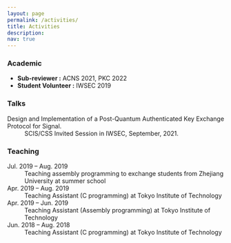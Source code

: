 ```yaml
---
layout: page
permalink: /activities/
title: Activities
description: 
nav: true
---
```


<h3>Academic</h3>
<ul>
  <li><strong>Sub-reviewer :</strong> ACNS 2021, PKC 2022</li>
  <li><strong>Student Volunteer :</strong> IWSEC 2019</li>
</ul>

<h3>Talks</h3>
<dl>
    <dt>Design and Implementation of a Post-Quantum Authenticated Key Exchange Protocol for Signal.</dt>
    <dd>SCIS/CSS Invited Session in IWSEC, September, 2021.</dd>
</dl>



<h3>Teaching</h3>
<dl>
    <dt>Jul. 2019 &ndash; Aug. 2019</dt>
    <dd>Teaching assembly programming to exchange students from Zhejiang University at summer school</dd>
    <dt>Apr. 2019 &ndash; Aug. 2019</dt>
    <dd>Teaching Assistant (C programming) at Tokyo Institute of Technology</dd>
    <dt>Apr. 2019 &ndash; Jun. 2019</dt>
    <dd>Teaching Assistant (Assembly programming) at Tokyo Institute of Technology</dd>
    <dt>Jun. 2018 &ndash; Aug. 2018</dt>
    <dd>Teaching Assistant (C programming) at Tokyo Institute of Technology</dd>
</dl>